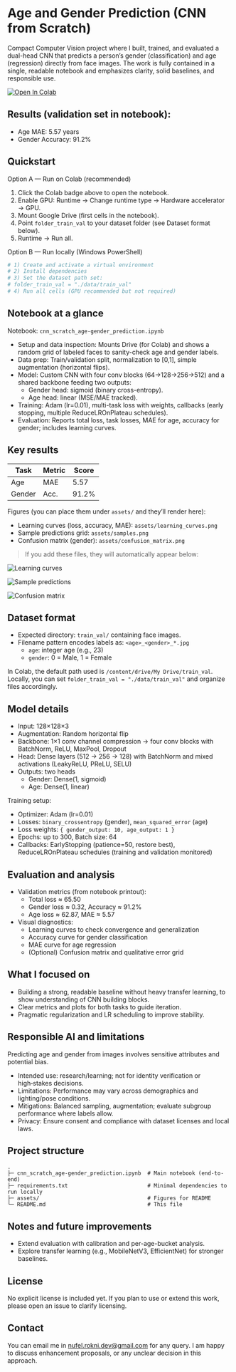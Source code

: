 # Age and Gender Prediction (CNN from Scratch)

Compact Computer Vision project where I built, trained, and evaluated a dual-head CNN that predicts a person’s gender (classification) and age (regression) directly from face images. The work is fully contained in a single, readable notebook and emphasizes clarity, solid baselines, and responsible use.

[![Open In Colab](https://colab.research.google.com/assets/colab-badge.svg)](https://colab.research.google.com/github/NufelRokni/CV1-Computer-Vision-Gender-Age-prediction/blob/main/cnn_scratch_age-gender_prediction.ipynb)

## Results (validation set in notebook):
- Age MAE: 5.57 years
- Gender Accuracy: 91.2%

## Quickstart

Option A — Run on Colab (recommended)
1. Click the Colab badge above to open the notebook.
2. Enable GPU: Runtime → Change runtime type → Hardware accelerator → GPU.
3. Mount Google Drive (first cells in the notebook).
4. Point `folder_train_val` to your dataset folder (see Dataset format below).
5. Runtime → Run all.

Option B — Run locally (Windows PowerShell)
```powershell
# 1) Create and activate a virtual environment
# 2) Install dependencies
# 3) Set the dataset path set:
# folder_train_val = "./data/train_val"
# 4) Run all cells (GPU recommended but not required)
```

## Notebook at a glance
Notebook: `cnn_scratch_age-gender_prediction.ipynb`

- Setup and data inspection: Mounts Drive (for Colab) and shows a random grid of labeled faces to sanity-check age and gender labels.
- Data prep: Train/validation split, normalization to [0,1], simple augmentation (horizontal flips).
- Model: Custom CNN with four conv blocks (64→128→256→512) and a shared backbone feeding two outputs:
	- Gender head: sigmoid (binary cross-entropy).
	- Age head: linear (MSE/MAE tracked).
- Training: Adam (lr=0.01), multi-task loss with weights, callbacks (early stopping, multiple ReduceLROnPlateau schedules).
- Evaluation: Reports total loss, task losses, MAE for age, accuracy for gender; includes learning curves.

## Key results
| Task   | Metric | Score   |
|--------|--------|---------|
| Age    | MAE    | 5.57    |
| Gender | Acc.   | 91.2%   |

Figures (you can place them under `assets/` and they’ll render here):
- Learning curves (loss, accuracy, MAE): `assets/learning_curves.png`
- Sample predictions grid: `assets/samples.png`
- Confusion matrix (gender): `assets/confusion_matrix.png`

> If you add these files, they will automatically appear below:

![Learning curves](assets/learning_curves.png)

![Sample predictions](assets/samples.png)

![Confusion matrix](assets/confusion_matrix.png)

## Dataset format
- Expected directory: `train_val/` containing face images.
- Filename pattern encodes labels as: `<age>_<gender>_*.jpg`
	- `age`: integer age (e.g., 23)
	- `gender`: 0 = Male, 1 = Female

In Colab, the default path used is `/content/drive/My Drive/train_val`.
Locally, you can set `folder_train_val = "./data/train_val"` and organize files accordingly.

## Model details
- Input: 128×128×3
- Augmentation: Random horizontal flip
- Backbone: 1×1 conv channel compression → four conv blocks with BatchNorm, ReLU, MaxPool, Dropout
- Head: Dense layers (512 → 256 → 128) with BatchNorm and mixed activations (LeakyReLU, PReLU, SELU)
- Outputs: two heads
	- Gender: Dense(1, sigmoid)
	- Age: Dense(1, linear)

Training setup:
- Optimizer: Adam (lr=0.01)
- Losses: `binary_crossentropy` (gender), `mean_squared_error` (age)
- Loss weights: `{ gender_output: 10, age_output: 1 }`
- Epochs: up to 300, Batch size: 64
- Callbacks: EarlyStopping (patience=50, restore best), ReduceLROnPlateau schedules (training and validation monitored)

## Evaluation and analysis
- Validation metrics (from notebook printout):
	- Total loss ≈ 65.50
	- Gender loss ≈ 0.32, Accuracy ≈ 91.2%
	- Age loss ≈ 62.87, MAE ≈ 5.57
- Visual diagnostics:
	- Learning curves to check convergence and generalization
	- Accuracy curve for gender classification
	- MAE curve for age regression
	- (Optional) Confusion matrix and qualitative error grid

## What I focused on
- Building a strong, readable baseline without heavy transfer learning, to show understanding of CNN building blocks.
- Clear metrics and plots for both tasks to guide iteration.
- Pragmatic regularization and LR scheduling to improve stability.

## Responsible AI and limitations
Predicting age and gender from images involves sensitive attributes and potential bias.

- Intended use: research/learning; not for identity verification or high‑stakes decisions.
- Limitations: Performance may vary across demographics and lighting/pose conditions.
- Mitigations: Balanced sampling, augmentation; evaluate subgroup performance where labels allow.
- Privacy: Ensure consent and compliance with dataset licenses and local laws.

## Project structure
```
.
├─ cnn_scratch_age-gender_prediction.ipynb  # Main notebook (end-to-end)
├─ requirements.txt                         # Minimal dependencies to run locally
├─ assets/                                  # Figures for README
└─ README.md                                # This file
```

## Notes and future improvements
- Extend evaluation with calibration and per-age-bucket analysis.
- Explore transfer learning (e.g., MobileNetV3, EfficientNet) for stronger baselines.

## License
No explicit license is included yet. If you plan to use or extend this work, please open an issue to clarify licensing.

## Contact
You can email me in nufel.rokni.dev@gmail.com for any query. I am happy to discuss enhancement proposals, or any unclear decision in this approach.
